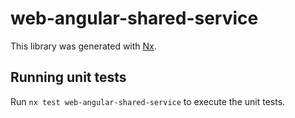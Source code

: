# web-angular-shared-service

This library was generated with [Nx](https://nx.dev).

## Running unit tests

Run `nx test web-angular-shared-service` to execute the unit tests.
